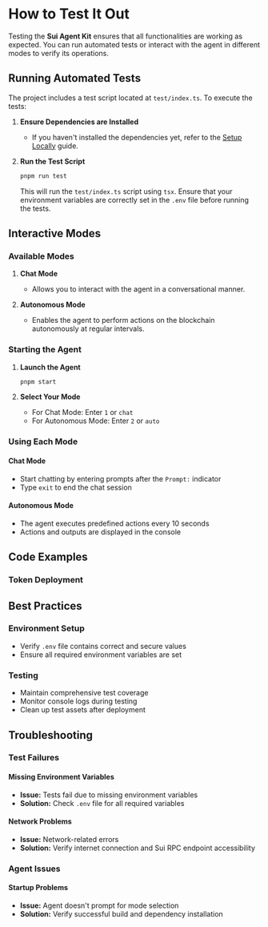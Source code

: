 # How to Test It Out

Testing the **Sui Agent Kit** ensures that all functionalities are working as expected. You can run automated tests or interact with the agent in different modes to verify its operations.

## Running Automated Tests

The project includes a test script located at `test/index.ts`. To execute the tests:

1. **Ensure Dependencies are Installed**
   - If you haven't installed the dependencies yet, refer to the [Setup Locally](./setup_locally.md) guide.

2. **Run the Test Script**
   ```bash
   pnpm run test
   ```
   This will run the `test/index.ts` script using `tsx`. Ensure that your environment variables are correctly set in the `.env` file before running the tests.

## Interactive Modes

### Available Modes
1. **Chat Mode**
   - Allows you to interact with the agent in a conversational manner.

2. **Autonomous Mode**
   - Enables the agent to perform actions on the blockchain autonomously at regular intervals.

### Starting the Agent

1. **Launch the Agent**
   ```bash
   pnpm start
   ```

2. **Select Your Mode**
   - For Chat Mode: Enter `1` or `chat`
   - For Autonomous Mode: Enter `2` or `auto`

### Using Each Mode

#### Chat Mode
- Start chatting by entering prompts after the `Prompt:` indicator
- Type `exit` to end the chat session

#### Autonomous Mode
- The agent executes predefined actions every 10 seconds
- Actions and outputs are displayed in the console

## Code Examples

### Token Deployment


## Best Practices

### Environment Setup
- Verify `.env` file contains correct and secure values
- Ensure all required environment variables are set

### Testing
- Maintain comprehensive test coverage
- Monitor console logs during testing
- Clean up test assets after deployment

## Troubleshooting

### Test Failures

#### Missing Environment Variables
- **Issue:** Tests fail due to missing environment variables
- **Solution:** Check `.env` file for all required variables

#### Network Problems
- **Issue:** Network-related errors
- **Solution:** Verify internet connection and Sui RPC endpoint accessibility

### Agent Issues

#### Startup Problems
- **Issue:** Agent doesn't prompt for mode selection
- **Solution:** Verify successful build and dependency installation 